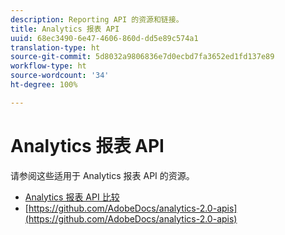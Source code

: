 ```yaml
---
description: Reporting API 的资源和链接。
title: Analytics 报表 API
uuid: 68ec3490-6e47-4606-860d-dd5e89c574a1
translation-type: ht
source-git-commit: 5d8032a9806836e7d0ecbd7fa3652ed1fd137e89
workflow-type: ht
source-wordcount: '34'
ht-degree: 100%

---
```



# Analytics 报表 API

请参阅这些适用于 Analytics 报表 API 的资源。

* [Analytics 报表 API 比较](api-comparison.md)
* [https://github.com/AdobeDocs/analytics-2.0-apis](https://github.com/AdobeDocs/analytics-2.0-apis)
